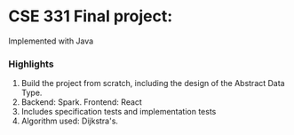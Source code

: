 # CSE 331 Final project:
Implemented with Java

### Highlights
1. Build the project from scratch, including the design of the Abstract Data Type.
2. Backend: Spark. Frontend: React
3. Includes specification tests and implementation tests
4. Algorithm used: Dijkstra's.